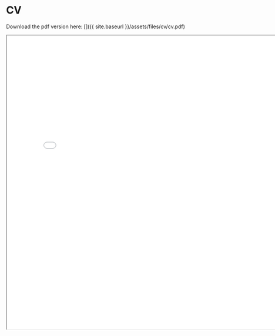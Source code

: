 # CV
Download the pdf version here: [<i class="fas fa-file-pdf"></i>]({{ site.baseurl }}/assets/files/cv/cv.pdf)

<iframe src="{{ site.baseurl }}/assets/files/cv/cv.pdf" height="800" width="800"></iframe>